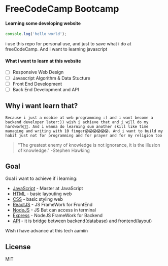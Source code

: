 # FreeCodeCamp Bootcamp
#### Learning some developing website

```js
console.log('hello world');
```
i use this repo for personal use, and just to save what i do at freeCodeCamp. And i want to learning javascript

#### What i want to learn at this website 
- [ ] Responsive Web Design
- [ ] Javascript Algorithm & Data Stucture
- [ ] Front End Development
- [ ] Back End Development and API

## Why i want learn that?
    Because i just a noobie at web programming :) and i want become a backend developer later:)) wish i achieve that and i will do my hardwork💪💪. And i wanna do learning sum another skill like time managing and writing with 10 finger😱😱😱😱😱😱. And i want to build my habit just not for programming and for prayer and for my religion too
> "The greatest enemy of knowledge is not ignorance, 
> it is the illusion of knowledge."
>  -Stephen Hawking

## Goal

Goal i want to achieve if i learning:

- [JavaScript] - Master at JavaScript
- [HTML] - basic layouting web 
- [CSS] - basic styling web 
- [ReactJS] - JS FrameWork for FrontEnd
- [NodeJS] - JS But can access in terminal
- [Express] - NodeJS FrameWork for Backend
- [API] - it is bridge between backend(database) and frontend(layout)

Wish i have advance at this tech aamiin

## License

MIT

[//]: # (These are reference links used in the body of this note and get stripped out when the markdown processor does its job. There is no need to format nicely because it shouldn't be seen. Thanks SO - http://stackoverflow.com/questions/4823468/store-comments-in-markdown-syntax)

   [ReactJS]: <https://react.dev/>
   [HTML]: <https://www.hostinger.com/tutorials/what-is-html>
   [CSS]: <https://developer.mozilla.org/en-US/docs/Learn/CSS/First_steps/What_is_CS>
   [JavaScript]: <https://developer.mozilla.org/en-US/docs/Learn/JavaScript/First_steps/What_is_JavaScript>
   [NodeJS]: <https://nodejs.org/en/about>
   [API]: <https://aws.amazon.com/what-is/api/>
   [Express]: <https://expressjs.com/>
